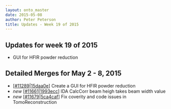 ```yaml
---
layout: onto_master
date: 2015-05-08
author: Peter Peterson
title: Updates - Week 19 of 2015
---
```

Updates for week 19 of 2015
---------------------------
* GUI for HFIR powder reduction

Detailed Merges for May 2 - 8, 2015
-----------------------------------
* \[[#11289](http://trac.mantidproject.org/mantid/ticket/11289)\|[15daa0e](https://github.com/mantidproject/mantid/commit/15daa0e937b6c9f2e2b0bb3099b09456bac1627e)\] Create a GUI for HFIR powder reduction
* *new* \[[#11661](http://trac.mantidproject.org/mantid/ticket/11661)\|[1993ecc](https://github.com/mantidproject/mantid/commit/1993eccfc7a848961b41e3f0de532e27c5c89e5b)\] IDA CalcCorr beam heigh takes beam width value
* *new* \[[#11679](http://trac.mantidproject.org/mantid/ticket/11679)\|[5ca4caf](https://github.com/mantidproject/mantid/commit/5ca4caf9ae45459e775b4801d4f5c6c767ec9dfa)\] Fix coverity and code issues in TomoReconstruction
